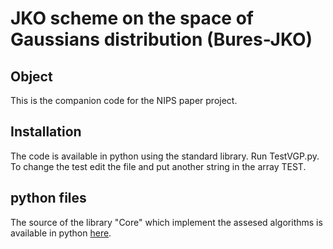 # JKO scheme on the space of Gaussians distribution (Bures-JKO)

## Object

This is the companion code for the NIPS paper project.  

## Installation
The code is available in python using the standard library. Run TestVGP.py. To change the test edit the file 
and put another string in the array TEST.

## python files
The source of the library "Core" which implement the assesed algorithms is available in python [here][0]. 

[0]: ./Core


